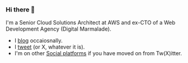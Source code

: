 ### Hi there 👋

I'm a Senior Cloud Solutions Architect at AWS and ex-CTO of a Web Development Agency (Digital Marmalade).

- I [blog](https://deanlj.blog) occaiosnally.
- I [tweet](https://twitter.com/deanlj) (or X, whatever it is).
- I'm on other [Social platforms](https://deanlj.blog/where) if you have moved on from Tw(X)itter.

<!--
**deanlj/deanlj** is a ✨ _special_ ✨ repository because its `README.md` (this file) appears on your GitHub profile.

Here are some ideas to get you started:

- 🔭 I’m currently working on ...
- 🌱 I’m currently learning ...
- 👯 I’m looking to collaborate on ...
- 🤔 I’m looking for help with ...
- 💬 Ask me about ...
- 📫 How to reach me: ...
- 😄 Pronouns: ...
- ⚡ Fun fact: ...
-->
